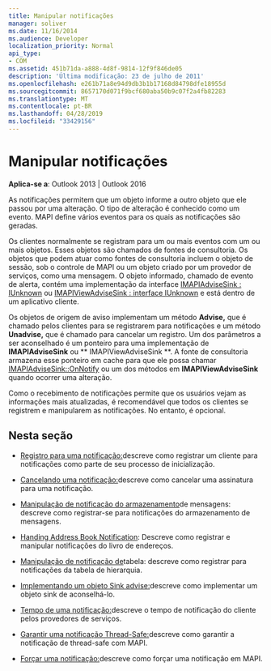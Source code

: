 ```yaml
---
title: Manipular notificações
manager: soliver
ms.date: 11/16/2014
ms.audience: Developer
localization_priority: Normal
api_type:
- COM
ms.assetid: 451b71da-a888-4d8f-9814-12f9f846de05
description: 'Última modificação: 23 de julho de 2011'
ms.openlocfilehash: e261b71a8e94d9db3b1b17168d84798dfe18955d
ms.sourcegitcommit: 8657170d071f9bcf680aba50b9c07f2a4fb82283
ms.translationtype: MT
ms.contentlocale: pt-BR
ms.lasthandoff: 04/28/2019
ms.locfileid: "33429156"
---
```

# <a name="handling-notifications"></a>Manipular notificações

**Aplica-se a**: Outlook 2013 | Outlook 2016 
  
As notificações permitem que um objeto informe a outro objeto que ele passou por uma alteração. O tipo de alteração é conhecido como um evento. MAPI define vários eventos para os quais as notificações são geradas. 
  
Os clientes normalmente se registram para um ou mais eventos com um ou mais objetos. Esses objetos são chamados de fontes de consultoria. Os objetos que podem atuar como fontes de consultoria incluem o objeto de sessão, sob o controle de MAPI ou um objeto criado por um provedor de serviços, como uma mensagem. O objeto informado, chamado de evento de alerta, contém uma implementação da interface [IMAPIAdviseSink : IUnknown](imapiadvisesinkiunknown.md) ou [IMAPIViewAdviseSink : interface IUnknown](imapiviewadvisesinkiunknown.md) e está dentro de um aplicativo cliente. 
  
Os objetos de origem de aviso implementam um método **Advise,** que é chamado pelos clientes para se registrarem para notificações e um método **Unadvise,** que é chamado para cancelar um registro. Um dos parâmetros  a ser aconselhado é um ponteiro para uma implementação de **IMAPIAdviseSink** ou ** IMAPIViewAdviseSink **. A fonte de consultoria armazena esse ponteiro em cache para que ele possa chamar [IMAPIAdviseSink::OnNotify](imapiadvisesink-onnotify.md) ou um dos métodos em **IMAPIViewAdviseSink** quando ocorrer uma alteração. 
  
Como o recebimento de notificações permite que os usuários vejam as informações mais atualizadas, é recomendável que todos os clientes se registrem e manipularem as notificações. No entanto, é opcional.
  
## <a name="in-this-section"></a>Nesta seção

- [Registro para uma notificação:](registering-for-a-notification.md)descreve como registrar um cliente para notificações como parte de seu processo de inicialização.
    
- [Cancelando uma notificação:](canceling-a-notification.md)descreve como cancelar uma assinatura para uma notificação.
    
- [Manipulação de notificação do armazenamento](handling-message-store-notification.md)de mensagens: descreve como registrar-se para notificações do armazenamento de mensagens.
    
- [Handing Address Book Notification](handing-address-book-notification.md): Descreve como registrar e manipular notificações do livro de endereços.
    
- [Manipulação de notificação de](handling-table-notification.md)tabela: descreve como registrar para notificações da tabela de hierarquia.
    
- [Implementando um objeto Sink advise:](implementing-an-advise-sink-object.md)descreve como implementar um objeto sink de aconselhá-lo.
    
- [Tempo de uma notificação:](timing-a-notification.md)descreve o tempo de notificação do cliente pelos provedores de serviços.
    
- [Garantir uma notificação Thread-Safe:](ensuring-a-thread-safe-notification.md)descreve como garantir a notificação de thread-safe com MAPI.
    
- [Forçar uma notificação:](forcing-a-notification.md)descreve como forçar uma notificação em MAPI.
    

